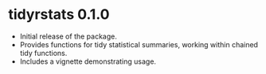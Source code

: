 # tidyrstats 0.1.0

* Initial release of the package.
* Provides functions for tidy statistical summaries, working within chained tidy functions.
* Includes a vignette demonstrating usage.
